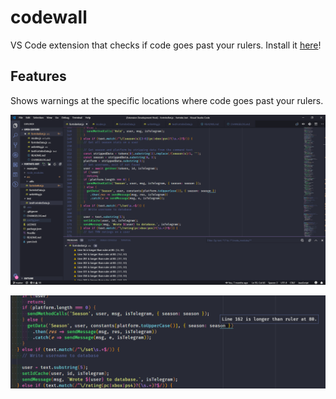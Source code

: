 # codewall

VS Code extension that checks if code goes past your rulers. Install it [here](https://marketplace.visualstudio.com/items?itemName=abhinavk99.codewall)!

## Features

Shows warnings at the specific locations where code goes past your rulers.

![](https://raw.githubusercontent.com/abhinavk99/codewall/master/images/window.PNG)

![](https://raw.githubusercontent.com/abhinavk99/codewall/master/images/message.PNG)
